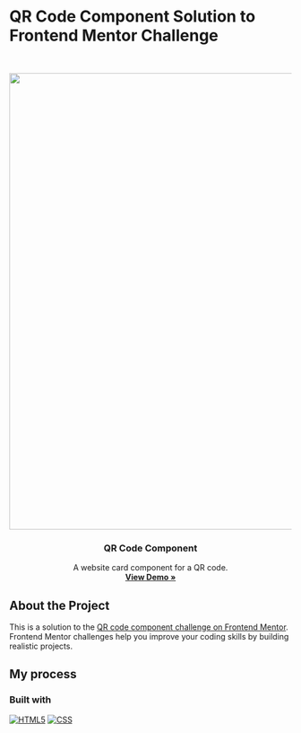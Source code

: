 # QR Code Component Solution to Frontend Mentor Challenge

<br />
<p align="center">
  <a href="https://sososammy.github.io/qr-code-component">
    <img width="1755" height="813" alt="image" src="https://github.com/user-attachments/assets/b0532c4c-c528-41d4-879d-235d5aaaa093" />
  </a>

  <h3 align="center">QR Code Component</h3>

  <p align="center">
    A website card component for a QR code.
    <br />
    <a href="https://sososammy.github.io/qr-code-component"><strong>View Demo »</strong></a>
  </p>
</p>

## About the Project
This is a solution to the [QR code component challenge on Frontend Mentor](https://www.frontendmentor.io/challenges/qr-code-component-iux_sIO_H). Frontend Mentor challenges help you improve your coding skills by building realistic projects. 

## My process

### Built with

[![HTML5][HTML5-shield]][HTML5-url]
[![CSS][CSS-shield]][CSS-url]

[HTML5-shield]: https://img.shields.io/badge/HTML5-E34F26?style=for-the-badge&logo=html5&logoColor=white
[HTML5-url]: https://developer.mozilla.org/en-US/docs/Web/HTML
[CSS-shield]: https://img.shields.io/badge/CSS-663399?style=for-the-badge&logo=css&logoColor=white
[CSS-url]: https://developer.mozilla.org/en-US/docs/Web/CSS
